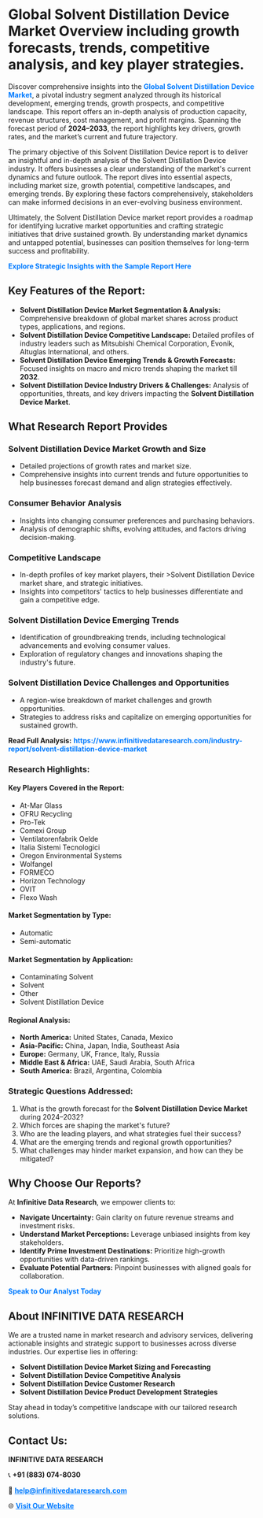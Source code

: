 <h1>Global Solvent Distillation Device Market Overview including growth forecasts, trends, competitive analysis, and key player strategies.</h1>
<p>
Discover comprehensive insights into the 
<a href="https://www.infinitivedataresearch.com/industry-report/solvent-distillation-device-market" rel="dofollow" style="color: #007BFF; text-decoration: none;"><strong>Global Solvent Distillation Device Market</strong></a>, a pivotal industry segment analyzed through its historical development, emerging trends, growth prospects, and competitive landscape. This report offers an in-depth analysis of production capacity, revenue structures, cost management, and profit margins. Spanning the forecast period of <strong>2024–2033</strong>, the report highlights key drivers, growth rates, and the market’s current and future trajectory.
</p>
<p>
The primary objective of this Solvent Distillation Device report is to deliver an insightful and in-depth analysis of the Solvent Distillation Device industry. It offers businesses a clear understanding of the market's current dynamics and future outlook. The report dives into essential aspects, including market size, growth potential, competitive landscapes, and emerging trends. By exploring these factors comprehensively, stakeholders can make informed decisions in an ever-evolving business environment.
</p>
<p>
Ultimately, the Solvent Distillation Device market report provides a roadmap for identifying lucrative market opportunities and crafting strategic initiatives that drive sustained growth. By understanding market dynamics and untapped potential, businesses can position themselves for long-term success and profitability.
</p>
<p>
<a href="https://www.infinitivedataresearch.com/request-sample/reportId=104405" style="color: #007BFF; text-decoration: none;"><strong>Explore Strategic Insights with the Sample Report Here</strong></a>
</p>

<h2>Key Features of the Report:</h2>
<ul>
<li><strong>Solvent Distillation Device Market Segmentation & Analysis:</strong> Comprehensive breakdown of global market shares across product types, applications, and regions.</li>
<li><strong>Solvent Distillation Device Competitive Landscape:</strong> Detailed profiles of industry leaders such as Mitsubishi Chemical Corporation, Evonik, Altuglas International, and others.</li>
<li><strong>Solvent Distillation Device Emerging Trends & Growth Forecasts:</strong> Focused insights on macro and micro trends shaping the market till <strong>2032</strong>.</li>
<li><strong>Solvent Distillation Device Industry Drivers & Challenges:</strong> Analysis of opportunities, threats, and key drivers impacting the <strong>Solvent Distillation Device Market</strong>.</li>
</ul>

<h2>What Research Report Provides</h2>
<h3>Solvent Distillation Device Market Growth and Size</h3>
<ul>
<li>Detailed projections of growth rates and market size.</li>
<li>Comprehensive insights into current trends and future opportunities to help businesses forecast demand and align strategies effectively.</li>
</ul>

<h3>Consumer Behavior Analysis</h3>
<ul>
<li>Insights into changing consumer preferences and purchasing behaviors.</li>
<li>Analysis of demographic shifts, evolving attitudes, and factors driving decision-making.</li>
</ul>

<h3>Competitive Landscape</h3>
<ul>
<li>In-depth profiles of key market players, their >Solvent Distillation Device market share, and strategic initiatives.</li>
<li>Insights into competitors' tactics to help businesses differentiate and gain a competitive edge.</li>
</ul>

<h3>Solvent Distillation Device Emerging Trends</h3>
<ul>
<li>Identification of groundbreaking trends, including technological advancements and evolving consumer values.</li>
<li>Exploration of regulatory changes and innovations shaping the industry's future.</li>
</ul>

<h3>Solvent Distillation Device Challenges and Opportunities</h3>
<ul>
<li>A region-wise breakdown of market challenges and growth opportunities.</li>
<li>Strategies to address risks and capitalize on emerging opportunities for sustained growth.</li>
</ul>
<p><strong>Read Full Analysis:</strong> <a href="https://www.infinitivedataresearch.com/industry-report/solvent-distillation-device-market" rel="dofollow" style="color: #007BFF; text-decoration: none;"><strong>https://www.infinitivedataresearch.com/industry-report/solvent-distillation-device-market</strong></a></p>
<h3>Research Highlights:</h3>
<h4>Key Players Covered in the Report:</h4>
<ul><li>At-Mar Glass</li><li>OFRU Recycling</li><li>Pro-Tek</li><li>Comexi Group</li><li>Ventilatorenfabrik Oelde</li><li>Italia Sistemi Tecnologici</li><li>Oregon Environmental Systems</li><li>Wolfangel</li><li>FORMECO</li><li>Horizon Technology</li><li>OVIT</li><li>Flexo Wash</li></ul>
<h4>Market Segmentation by Type:</h4>
<ul><li>Automatic</li><li>Semi-automatic</li></ul>
<h4>Market Segmentation by Application:</h4>
<ul><li>Contaminating Solvent</li><li>Solvent</li><li>Other</li><li>Solvent Distillation Device</li></ul>

<h4>Regional Analysis:</h4>
<ul>
<li><strong>North America:</strong> United States, Canada, Mexico</li>
<li><strong>Asia-Pacific:</strong> China, Japan, India, Southeast Asia</li>
<li><strong>Europe:</strong> Germany, UK, France, Italy, Russia</li>
<li><strong>Middle East & Africa:</strong> UAE, Saudi Arabia, South Africa</li>
<li><strong>South America:</strong> Brazil, Argentina, Colombia</li>
</ul>

<h3>Strategic Questions Addressed:</h3>
<ol>
<li>What is the growth forecast for the <strong>Solvent Distillation Device Market</strong> during 2024–2032?</li>
<li>Which forces are shaping the market's future?</li>
<li>Who are the leading players, and what strategies fuel their success?</li>
<li>What are the emerging trends and regional growth opportunities?</li>
<li>What challenges may hinder market expansion, and how can they be mitigated?</li>
</ol>

<h2>Why Choose Our Reports?</h2>
<p>At <strong>Infinitive Data Research</strong>, we empower clients to:</p>
<ul>
<li><strong>Navigate Uncertainty:</strong> Gain clarity on future revenue streams and investment risks.</li>
<li><strong>Understand Market Perceptions:</strong> Leverage unbiased insights from key stakeholders.</li>
<li><strong>Identify Prime Investment Destinations:</strong> Prioritize high-growth opportunities with data-driven rankings.</li>
<li><strong>Evaluate Potential Partners:</strong> Pinpoint businesses with aligned goals for collaboration.</li>
</ul>
<p><a href="https://www.infinitivedataresearch.com/industry-report/solvent-distillation-device-market" rel="dofollow" style="color: #007BFF; text-decoration: none;"><strong>Speak to Our Analyst Today</strong></a></p>

<h2>About INFINITIVE DATA RESEARCH</h2>
<p>We are a trusted name in market research and advisory services, delivering actionable insights and strategic support to businesses across diverse industries. Our expertise lies in offering:</p>
<ul>
<li><strong>Solvent Distillation Device Market Sizing and Forecasting</strong></li>
<li><strong>Solvent Distillation Device Competitive Analysis</strong></li>
<li><strong>Solvent Distillation Device Customer Research</strong></li>
<li><strong>Solvent Distillation Device Product Development Strategies</strong></li>
</ul>
<p>Stay ahead in today’s competitive landscape with our tailored research solutions.</p>

<h2>Contact Us:</h2>
<p><strong>INFINITIVE DATA RESEARCH</strong></p>
<p>📞 <strong>+91 (883) 074-8030</strong></p>
<p>📧 <strong><a href="mailto:help@infinitivedataresearch.com" style="color: #007BFF;">help@infinitivedataresearch.com</a></strong></p>
<p>🌐 <strong><a href="https://www.infinitivedataresearch.com" rel="dofollow" style="color: #007BFF;">Visit Our Website</a></strong></p>